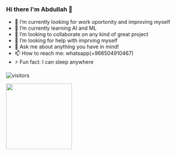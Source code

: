 ### Hi there **I'm Abdullah** 👋

- 🔭 I’m currently looking for work oportonity and improving myself
- 🌱 I’m currently learning AI and ML
- 👯 I’m looking to collaborate on any kind of great project
- 🤔 I’m looking for help with imprving myself
- 💬 Ask me about anything you have in mind!
- 📫 How to reach me: whatsapp(+966504910467)
- ⚡ Fun fact: I can sleep anywhere

![visitors](https://visitor-badge.glitch.me/badge?page_id=Bomrzoq.Bomrzoq)


<img height="180em" src="https://github-readme-stats.vercel.app/api?username=Bomrzoq&show_icons=true&hide_border=true&&count_private=true&include_all_commits=true" />

